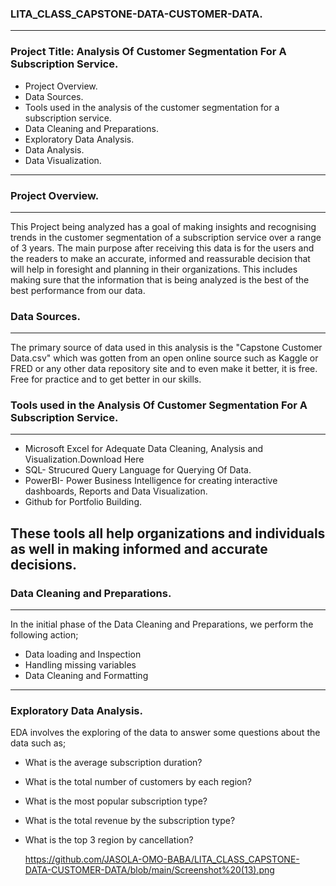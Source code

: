 ### LITA_CLASS_CAPSTONE-DATA-CUSTOMER-DATA.
---
### Project Title: Analysis Of Customer Segmentation For A Subscription Service.
- Project Overview.
- Data Sources.
- Tools used in the analysis of the customer segmentation for a subscription service.
- Data Cleaning and Preparations.
- Exploratory Data Analysis.
- Data Analysis.
- Data Visualization.
 ---
 ### Project Overview.
 ---
 This Project being analyzed has a goal of making insights and recognising trends in the customer segmentation of a subscription service over a range of 3 years. The main purpose after receiving this data is for the users and the readers to make an accurate, informed and reassurable decision that will help in foresight and planning in their organizations. This includes making sure that the information that is being analyzed is the best of the best performance from our data.
 
 ### Data Sources.
 ---
 The primary source of data used in this analysis is the "Capstone Customer Data.csv" which was gotten from an open online source such as Kaggle or FRED or any other data repository site and to even make it better, it is free. Free for practice and to get better in our skills.

 ### Tools used in the Analysis Of Customer Segmentation For A Subscription Service.
 --- 
- Microsoft Excel for Adequate Data Cleaning, Analysis and Visualization.Download Here
-  SQL- Strucured Query Language for Querying Of Data.
-   PowerBI- Power Business Intelligence for creating interactive dashboards, Reports and Data Visualization.
-   Github for Portfolio Building.

These tools all help organizations and individuals as well in making informed and accurate decisions.
---
### Data Cleaning and Preparations.
---

In the initial phase of the Data Cleaning and Preparations, we perform the following action;

- Data loading and Inspection
- Handling missing variables
- Data Cleaning and Formatting
---

### Exploratory Data Analysis.

EDA involves the exploring of the data to answer some questions about the data such as;

- What is the average subscription duration?
-  What is the total number of customers by each region?
-  What is the most popular subscription type?
-  What is the total revenue by the subscription type?
-  What is the top 3 region by cancellation?

   https://github.com/JASOLA-OMO-BABA/LITA_CLASS_CAPSTONE-DATA-CUSTOMER-DATA/blob/main/Screenshot%20(13).png

